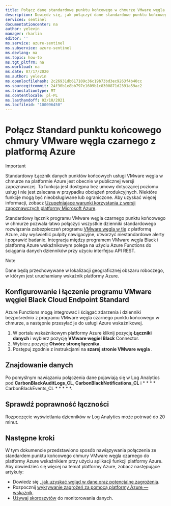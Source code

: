 ```yaml
---
title: Połącz dane standardowe punktu końcowego w chmurze VMware węgla czarnego z platformą Azure Microsoft Docs
description: Dowiedz się, jak połączyć dane standardowe punktu końcowego chmury VMware węgla
services: sentinel
documentationcenter: na
author: yelevin
manager: rkarlin
editor: ''
ms.service: azure-sentinel
ms.subservice: azure-sentinel
ms.devlang: na
ms.topic: how-to
ms.tgt_pltfrm: na
ms.workload: na
ms.date: 07/17/2020
ms.author: yelevin
ms.openlocfilehash: 2c26931db617109c36c19b73bd3ec9263f4b40cc
ms.sourcegitcommit: 24f30b1e8bb797e1609b1c8300871d2391a59ac2
ms.translationtype: MT
ms.contentlocale: pl-PL
ms.lasthandoff: 02/10/2021
ms.locfileid: "100096450"
---
```

# <a name="connect-your-vmware-carbon-black-cloud-endpoint-standard-to-azure-sentinel-with-azure-function"></a>Połącz Standard punktu końcowego chmury VMware węgla czarnego z platformą Azure

> [!IMPORTANT]
> Standardowy Łącznik danych punktów końcowych usługi VMware węgla w chmurze na platformie Azure jest obecnie w publicznej wersji zapoznawczej.
> Ta funkcja jest dostępna bez umowy dotyczącej poziomu usług i nie jest zalecana w przypadku obciążeń produkcyjnych. Niektóre funkcje mogą być nieobsługiwane lub ograniczone. Aby uzyskać więcej informacji, zobacz [Uzupełniające warunki korzystania z wersji zapoznawczych platformy Microsoft Azure](https://azure.microsoft.com/support/legal/preview-supplemental-terms/).

Standardowy łącznik programu VMware węgla czarnego punktu końcowego w chmurze pozwala łatwo połączyć wszystkie dzienniki standardowego rozwiązania zabezpieczeń programu [VMware węgla w tle](https://www.carbonblack.com/products/endpoint-standard/) z platformą Azure, aby wyświetlić pulpity nawigacyjne, utworzyć niestandardowe alerty i poprawić badanie. Integracja między programem VMware węgla Black i platformą Azure wskaźnikowym polega na użyciu Azure Functions do ściągania danych dzienników przy użyciu interfejsu API REST.


> [!NOTE]
> Dane będą przechowywane w lokalizacji geograficznej obszaru roboczego, w którym jest uruchamiany wskaźnik platformy Azure.

## <a name="configure-and-connect-vmware-carbon-black-cloud-endpoint-standard"></a>Konfigurowanie i łączenie programu VMware węgiel Black Cloud Endpoint Standard

Azure Functions mogą integrować i ściągać zdarzenia i dzienniki bezpośrednio z programu VMware węgla czarnego punktu końcowego w chmurze, a następnie przesyłać je do usługi Azure wskaźnikowej.

1. W portalu wskaźnikowym platformy Azure kliknij pozycję **Łączniki danych** i wybierz pozycję **VMware węgiel Black** Connector.
2. Wybierz pozycję **Otwórz stronę łącznika**.
3. Postępuj zgodnie z instrukcjami na **szarej stronie VMware węgla** .


## <a name="find-your-data"></a>Znajdowanie danych

Po pomyślnym nawiązaniu połączenia dane pojawiają się w Log Analytics pod **CarbonBlackAuditLogs_CL**, **CarbonBlackNotifications_CL** i * * * * CarbonBlackEvents_CL * * * * *.

## <a name="validate-connectivity"></a>Sprawdź poprawność łączności
Rozpoczęcie wyświetlania dzienników w Log Analytics może potrwać do 20 minut. 


## <a name="next-steps"></a>Następne kroki
W tym dokumencie przedstawiono sposób nawiązywania połączenia ze standardem punktu końcowego chmury VMware węgla czarnego do platformy Azure wskaźnikiem przy użyciu aplikacji funkcji platformy Azure. Aby dowiedzieć się więcej na temat platformy Azure, zobacz następujące artykuły:
- Dowiedz się [, jak uzyskać wgląd w dane oraz potencjalne zagrożenia](quickstart-get-visibility.md).
- Rozpocznij [wykrywanie zagrożeń za pomocą platformy Azure — wskaźnik](tutorial-detect-threats-built-in.md).
- [Używaj skoroszytów](tutorial-monitor-your-data.md) do monitorowania danych.

